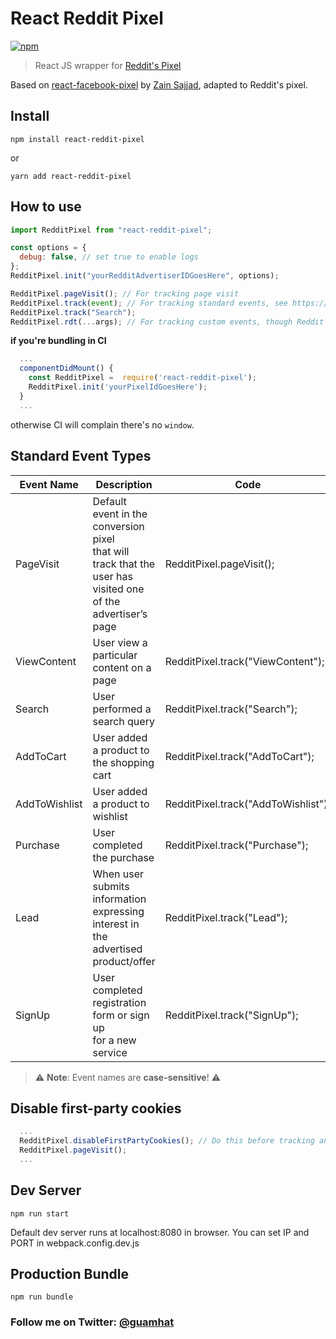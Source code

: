 # React Reddit Pixel

[![npm](https://img.shields.io/npm/dm/react-reddit-pixel.svg)](https://www.npmjs.com/package/react-reddit-pixel)

> React JS wrapper for [Reddit's Pixel](https://advertising.reddithelp.com/en/categories/managing-ads/implementing-reddit-pixel)

Based on [react-facebook-pixel](https://github.com/zsajjad/react-facebook-pixel) by [Zain Sajjad](https://github.com/zsajjad), adapted to Reddit's pixel.

## Install

```
npm install react-reddit-pixel

```

or

```
yarn add react-reddit-pixel

```

## How to use

```js
import RedditPixel from "react-reddit-pixel";

const options = {
  debug: false, // set true to enable logs
};
RedditPixel.init("yourRedditAdvertiserIDGoesHere", options);

RedditPixel.pageVisit(); // For tracking page visit
RedditPixel.track(event); // For tracking standard events, see https://advertising.reddithelp.com/en/categories/managing-ads/implementing-reddit-pixel#N1
RedditPixel.track("Search");
RedditPixel.rdt(...args); // For tracking custom events, though Reddit currently doesn't list support for this in their documentation
```

**if you're bundling in CI**

```js
  ...
  componentDidMount() {
    const RedditPixel =  require('react-reddit-pixel');
    RedditPixel.init('yourPixelIdGoesHere');
  }
  ...
```

otherwise CI will complain there's no `window`.

## Standard Event Types

| Event Name    | Description                                                                                                          | Code                                |
| ------------- | -------------------------------------------------------------------------------------------------------------------- | ----------------------------------- |
| PageVisit     | Default event in the conversion pixel <br>that will track that the user has <br>visited one of the advertiser’s page | RedditPixel.pageVisit();            |
| ViewContent   | User view a particular content on a page                                                                             | RedditPixel.track("ViewContent");   |
| Search        | User performed a search query                                                                                        | RedditPixel.track("Search");        |
| AddToCart     | User added a product to the shopping cart                                                                            | RedditPixel.track("AddToCart");     |
| AddToWishlist | User added a product to wishlist                                                                                     | RedditPixel.track("AddToWishlist"); |
| Purchase      | User completed the purchase                                                                                          | RedditPixel.track("Purchase");      |
| Lead          | When user submits information expressing <br>interest in the advertised product/offer                                | RedditPixel.track("Lead");          |
| SignUp        | User completed registration form or sign up<br>for a new service                                                     | RedditPixel.track("SignUp");        |

> :warning: **Note**: Event names are **case-sensitive**! :warning:

## Disable first-party cookies

```js
  ...
  RedditPixel.disableFirstPartyCookies(); // Do this before tracking any events
  RedditPixel.pageVisit();
  ...
```

## Dev Server

```
npm run start

```

Default dev server runs at localhost:8080 in browser.
You can set IP and PORT in webpack.config.dev.js

## Production Bundle

```
npm run bundle
```

### Follow me on Twitter: [@guamhat](https://twitter.com/guamhat)
